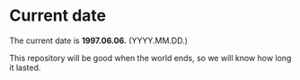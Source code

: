 # Current date

The current date is **1997.06.06.** (YYYY.MM.DD.)

This repository will be good when the world ends, so we will know how long it lasted.